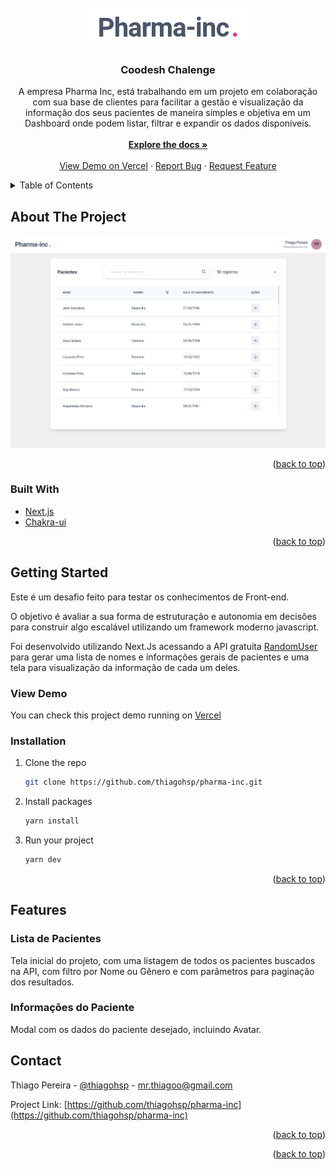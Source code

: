 <div id="top"></div>
<!-- PROJECT LOGO -->
<br />
<div align="center">
  <a href="https://github.com/thiagohsp/pharma-inc">
    <img src="public/logo.png" alt="Pharm-inc">
  </a>

<h3 align="center">Coodesh Chalenge</h3>

  <p align="center">
A empresa Pharma Inc, está trabalhando em um projeto em colaboração com sua base de clientes para facilitar a gestão e visualização da informação dos seus pacientes de maneira simples e objetiva em um Dashboard onde podem listar, filtrar e expandir os dados disponíveis.
    <br />
    <br />
    <a href="https://github.com/thiagohsp/pharma-inc"><strong>Explore the docs »</strong></a>
    <br />
    <br />
    <a href="https://pharma-inc-lemon.vercel.app/">View Demo on Vercel</a>
    ·
    <a href="https://github.com/thiagohsp/pharma-inc/issues">Report Bug</a>
    ·
    <a href="https://github.com/thiagohsp/pharma-inc/issues">Request Feature</a>
  </p>
</div>

<!-- TABLE OF CONTENTS -->

<details>
  <summary>Table of Contents</summary>
  <ol>
    <li>
      <a href="#about-the-project">About The Project</a>
      <ul>
        <li><a href="#built-with">Built With</a></li>
      </ul>
    </li>
    <li>
      <a href="#getting-started">Getting Started</a>
      <ul>
        <li><a href="#prerequisites">Prerequisites</a></li>
        <li><a href="#installation">Installation</a></li>
      </ul>
    </li>
    <li><a href="#usage">Usage</a></li>
    <li><a href="#roadmap">Roadmap</a></li>
    <li><a href="#contributing">Contributing</a></li>
    <li><a href="#license">License</a></li>
    <li><a href="#contact">Contact</a></li>
    <li><a href="#acknowledgments">Acknowledgments</a></li>
  </ol>
</details>



<!-- ABOUT THE PROJECT -->
## About The Project

[![Product Name Screen Shot][product-screenshot]](https://example.com)



<p align="right">(<a href="#top">back to top</a>)</p>



### Built With

* [Next.js](https://nextjs.org/)
* [Chakra-ui](https://chakra-ui.com/)


<p align="right">(<a href="#top">back to top</a>)</p>



<!-- GETTING STARTED -->
## Getting Started

Este é um desafio feito para testar os conhecimentos de Front-end. 

O objetivo é avaliar a sua forma de estruturação e autonomia em decisões para construir algo escalável utilizando um framework moderno javascript.

Foi desenvolvido utilizando Next.Js acessando a API gratuita [RandomUser](https://randomuser.me/documentation) para gerar uma lista de nomes e informações gerais de pacientes e uma tela para visualização da informação de cada um deles.

### View Demo

You can check this project demo running on [Vercel](https://pharma-inc-lemon.vercel.app/)

### Installation

1. Clone the repo
   ```sh
   git clone https://github.com/thiagohsp/pharma-inc.git
   ```
2. Install packages
   ```sh
   yarn install
   ```
3. Run your project
    ```sh
   yarn dev
    ```
<p align="right">(<a href="#top">back to top</a>)</p>

## Features

### Lista de Pacientes

  Tela inicial do projeto, com uma listagem de todos os pacientes buscados na API, com filtro por Nome ou Gênero e com parâmetros para paginação dos resultados. 

### Informações do Paciente

  Modal com os dados do paciente desejado, incluindo Avatar.

## Contact

Thiago Pereira - [@thiagohsp](https://instagram.com/thiagohsp) - mr.thiagoo@gmail.com

Project Link: [https://github.com/thiagohsp/pharma-inc](https://github.com/thiagohsp/pharma-inc)

<p align="right">(<a href="#top">back to top</a>)</p>



<p align="right">(<a href="#top">back to top</a>)</p>



<!-- MARKDOWN LINKS & IMAGES -->
<!-- https://www.markdownguide.org/basic-syntax/#reference-style-links -->
[contributors-shield]: https://img.shields.io/github/contributors/thiagohsp/pharma-inc.svg?style=for-the-badge
[contributors-url]: https://github.com/thiagohsp/pharma-inc/graphs/contributors
[forks-shield]: https://img.shields.io/github/forks/thiagohsp/pharma-inc.svg?style=for-the-badge
[forks-url]: https://github.com/thiagohsp/pharma-inc/network/members
[stars-shield]: https://img.shields.io/github/stars/thiagohsp/pharma-inc.svg?style=for-the-badge
[stars-url]: https://github.com/thiagohsp/pharma-inc/stargazers
[issues-shield]: https://img.shields.io/github/issues/thiagohsp/pharma-inc.svg?style=for-the-badge
[issues-url]: https://github.com/thiagohsp/pharma-inc/issues
[license-shield]: https://img.shields.io/github/license/thiagohsp/pharma-inc.svg?style=for-the-badge
[license-url]: https://github.com/thiagohsp/pharma-inc/blob/master/LICENSE.txt
[linkedin-shield]: https://img.shields.io/badge/-LinkedIn-black.svg?style=for-the-badge&logo=linkedin&colorB=555
[linkedin-url]: https://linkedin.com/in/thiagohsp
[product-screenshot]: public/screenshot.png